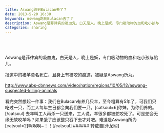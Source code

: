 ```yaml
---
title: Aswang跑到Bulacan去了？
date: 2013-5-20 16:30
keywords: Aswang跑到Bulacan去了？
description: Aswang是菲律宾的吸血鬼，白天是人，晚上是妖，专门吸动物的血和吃小孩与胎儿。报道中的猪羊莫名死亡，且身上有被咬的痕迹，被疑是Aswang所为。http://www.abs-cbnnews.com/video/nation/regions/10/05/12/aswang-suspected-killing-animals看完突然想起一件事：我们在Bulacan有养几只羊，至今粗算有5年了，可我们只吃过一只，而工人每年生日都会向我们要一只。[catsoul=6]你妹。为你们养的。[/catsoul] 去年叫工人再杀一只送来，工人说，羊很多都被蛇咬死了。可是蛇会无缘无故咬羊吗？如果饿了应该整只吞下去才对吧。难道是Aswang所为[catsoul=2]啊啊啊~！！[/catsoul]
categories: sharing
---
```

<td class="t_f" id="postmessage_175">

<br/>
<br/>
<br/>
Aswang是菲律宾的吸血鬼，白天是人，晚上是妖，专门吸动物的血和吃小孩与胎儿。<br/>
<br/>
报道中的猪羊莫名死亡，且身上有被咬的痕迹，被疑是Aswang所为。<br/>
<br/>
<a href="http://www.abs-cbnnews.com/video/nation/regions/10/05/12/aswang-suspected-killing-animals" target="_blank">http://www.abs-cbnnews.com/video/nation/regions/10/05/12/aswang-suspected-killing-animals</a><br/>
<br/>
看完突然想起一件事：我们在Bulacan有养几只羊，至今粗算有5年了，可我们只吃过一只，而工人每年生日都会向我们要一只。[catsoul=6]你妹。为你们养的。[/catsoul] 去年叫工人再杀一只送来，工人说，羊很多都被蛇咬死了。可是蛇会无缘无故咬羊吗？如果饿了应该整只吞下去才对吧。难道是Aswang所为[catsoul=2]啊啊啊~！！[/catsoul]</td>
###### 转载自[菲龙网]